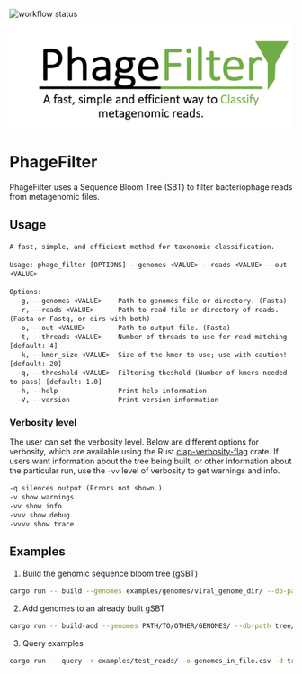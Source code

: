 ![workflow status](https://github.com/Dreycey/PhageFilter/actions/workflows/rust.yml/badge.svg)
![phage filter logo](misc/PhageFilterLogo.png)

# PhageFilter

PhageFilter uses a Sequence Bloom Tree (SBT) to filter bacteriophage reads from metagenomic files.

## Usage

```
A fast, simple, and efficient method for taxonomic classification.

Usage: phage_filter [OPTIONS] --genomes <VALUE> --reads <VALUE> --out <VALUE>

Options:
  -g, --genomes <VALUE>    Path to genomes file or directory. (Fasta)
  -r, --reads <VALUE>      Path to read file or directory of reads. (Fasta or Fastq, or dirs with both)
  -o, --out <VALUE>        Path to output file. (Fasta)
  -t, --threads <VALUE>    Number of threads to use for read matching [default: 4]
  -k, --kmer_size <VALUE>  Size of the kmer to use; use with caution! [default: 20]
  -q, --threshold <VALUE>  Filtering theshold (Number of kmers needed to pass) [default: 1.0]
  -h, --help               Print help information
  -V, --version            Print version information
```

### Verbosity level

The user can set the verbosity level. Below are different options for verbosity, which are available using the Rust [clap-verbosity-flag](https://crates.io/crates/clap-verbosity-flag) crate. If users want information about the tree being built, or other information about the particular run, use the `-vv` level of verbosity to get warnings and info.

```
-q silences output (Errors not shown.)
-v show warnings
-vv show info
-vvv show debug
-vvvv show trace
```

## Examples

1. Build the genomic sequence bloom tree (gSBT)

```bash
cargo run -- build --genomes examples/genomes/viral_genome_dir/ --db-path tree
```

2. Add genomes to an already built gSBT

```bash
cargo run -- build-add --genomes PATH/TO/OTHER/GENOMES/ --db-path tree/
```

3. Query examples

```bash
cargo run -- query -r examples/test_reads/ -o genomes_in_file.csv -d tree -f 1.0
```
